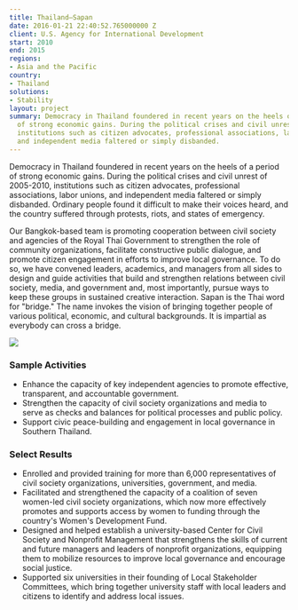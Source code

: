 ```yaml
---
title: Thailand—Sapan
date: 2016-01-21 22:40:52.765000000 Z
client: U.S. Agency for International Development
start: 2010
end: 2015
regions:
- Asia and the Pacific
country:
- Thailand
solutions:
- Stability
layout: project
summary: Democracy in Thailand foundered in recent years on the heels of a period
  of strong economic gains. During the political crises and civil unrest of 2005-2010,
  institutions such as citizen advocates, professional associations, labor unions,
  and independent media faltered or simply disbanded.
---
```


Democracy in Thailand foundered in recent years on the heels of a period of strong economic gains. During the political crises and civil unrest of 2005-2010, institutions such as citizen advocates, professional associations, labor unions, and independent media faltered or simply disbanded. Ordinary people found it difficult to make their voices heard, and the country suffered through protests, riots, and states of emergency.

Our Bangkok-based team is promoting cooperation between civil society and agencies of the Royal Thai Government to strengthen the role of community organizations, facilitate constructive public dialogue, and promote citizen engagement in efforts to improve local governance. To do so, we have convened leaders, academics, and managers from all sides to design and guide activities that build and strengthen relations between civil society, media, and government and, most importantly, pursue ways to keep these groups in sustained creative interaction. Sapan is the Thai word for "bridge." The name invokes the vision of bringing together people of various political, economic, and cultural backgrounds. It is impartial as everybody can cross a bridge.

![][1]

###  Sample Activities

* Enhance the capacity of key independent agencies to promote effective, transparent, and accountable government.
* Strengthen the capacity of civil society organizations and media to serve as checks and balances for political processes and public policy.
* Support civic peace-building and engagement in local governance in Southern Thailand.

###  Select Results

* Enrolled and provided training for more than 6,000 representatives of civil society organizations, universities, government, and media.
* Facilitated and strengthened the capacity of a coalition of seven women-led civil society organizations, which now more effectively promotes and supports access by women to funding through the country's Women's Development Fund.
* Designed and helped establish a university-based Center for Civil Society and Nonprofit Management that strengthens the skills of current and future managers and leaders of nonprofit organizations, equipping them to mobilize resources to improve local governance and encourage social justice.
* Supported six universities in their founding of Local Stakeholder Committees, which bring together university staff with local leaders and citizens to identify and address local issues.

[1]: /assets/images/projects/Sapan.jpg
